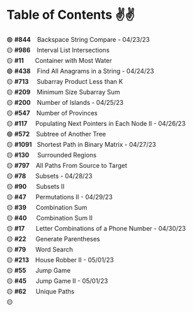 # Table of Contents ✌✌

🟢 **#844** &ensp; Backspace String Compare - 04/23/23 <br />
🟡 **#986** &ensp; Interval List Intersections <br />
🟡 **#11**  &emsp;&nbsp; Container with Most Water <br />
🟢 **#438** &ensp; Find All Anagrams in a String - 04/24/23 <br />
🟡 **#713** &ensp;&nbsp; Subarray Product Less than K <br />
🟡 **#209** &ensp; Minimum Size Subarray Sum <br />
🟡 **#200** &ensp; Number of Islands - 04/25/23<br />
🟡 **#547** &ensp; Number of Provinces <br />
🟡 **#117** &ensp;&nbsp; Populating Next Pointers in Each Node II - 04/26/23<br />
🟢 **#572** &ensp; Subtree of Another Tree <br />
🟡 **#1091** &nbsp; Shortest Path in Binary Matrix - 04/27/23<br />
🟡 **#130** &ensp;&nbsp; Surrounded Regions <br />
🟡 **#797** &ensp; All Paths From Source to Target <br />
🟡 **#78** &emsp; Subsets - 04/28/23<br />
🟡 **#90** &emsp; Subsets II <br />
🟡 **#47** &emsp; Permutations II - 04/29/23<br />
🟡 **#39** &emsp; Combination Sum <br />
🟡 **#40** &emsp; Combination Sum II <br />
🟡 **#17** &emsp;&nbsp; Letter Combinations of a Phone Number - 04/30/23<br />
🟡 **#22** &emsp; Generate Parentheses <br />
🟡 **#79** &emsp; Word Search <br />
🟡 **#213** &ensp; House Robber II - 05/01/23<br />
🟡 **#55** &emsp; Jump Game <br />
🟡 **#45** &emsp; Jump Game II - 05/01/23<br />
🟡 **#62** &emsp; Unique Paths <br />
🟡
